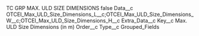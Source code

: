<?xml version="1.0" encoding="UTF-8"?>
<CustomMetadata xmlns="http://soap.sforce.com/2006/04/metadata" xmlns:xsi="http://www.w3.org/2001/XMLSchema-instance" xmlns:xsd="http://www.w3.org/2001/XMLSchema">
    <label>TC GRP MAX. ULD SIZE DIMENSIONS</label>
    <protected>false</protected>
    <values>
        <field>Data__c</field>
        <value xsi:type="xsd:string">OTCEI_Max_ULD_Size_Dimensions_L__c;OTCEI_Max_ULD_Size_Dimensions_W__c;OTCEI_Max_ULD_Size_Dimensions_H__c</value>
    </values>
    <values>
        <field>Extra_Data__c</field>
        <value xsi:nil="true"/>
    </values>
    <values>
        <field>Key__c</field>
        <value xsi:type="xsd:string">Max. ULD Size Dimensions (in m)</value>
    </values>
    <values>
        <field>Order__c</field>
        <value xsi:nil="true"/>
    </values>
    <values>
        <field>Type__c</field>
        <value xsi:type="xsd:string">Grouped_Fields</value>
    </values>
</CustomMetadata>
